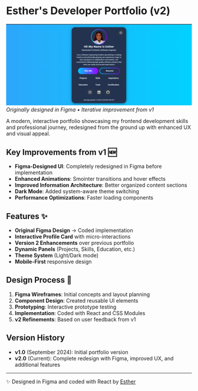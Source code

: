 # Esther's Developer Portfolio (v2)

![Portfolio Screenshot](/public/image.png)  
*Originally designed in Figma • Iterative improvement from v1*

A modern, interactive portfolio showcasing my frontend development skills and professional journey, redesigned from the ground up with enhanced UX and visual appeal.

## Key Improvements from v1 🆕
- **Figma-Designed UI**: Completely redesigned in Figma before implementation
- **Enhanced Animations**: Smointer transitions and hover effects
- **Improved Information Architecture**: Better organized content sections
- **Dark Mode**: Added system-aware theme switching
- **Performance Optimizations**: Faster loading components

## Features ✨
- **Original Figma Design** → Coded implementation
- **Interactive Profile Card** with micro-interactions
- **Version 2 Enhancements** over previous portfolio
- **Dynamic Panels** (Projects, Skills, Education, etc.)
- **Theme System** (Light/Dark mode)
- **Mobile-First** responsive design

## Design Process 🎨
1. **Figma Wireframes**: Initial concepts and layout planning
2. **Component Design**: Created reusable UI elements
3. **Prototyping**: Interactive prototype testing
4. **Implementation**: Coded with React and CSS Modules
5. **v2 Refinements**: Based on user feedback from v1


## Version History
- **v1.0** (September 2024): Initial portfolio version
- **v2.0** (Current): Complete redesign with Figma, improved UX, and additional features

---

✨ Designed in Figma and coded with React by [Esther](https://github.com/estheticallybawo)

